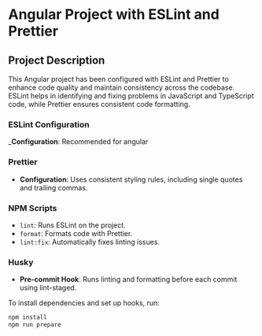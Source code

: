 # Angular Project with ESLint and Prettier

## Project Description

This Angular project has been configured with ESLint and Prettier to enhance code quality and maintain consistency across the codebase. ESLint helps in identifying and fixing problems in JavaScript and TypeScript code, while Prettier ensures consistent code formatting.

### ESLint Configuration
_**Configuration**: Recommended for angular


### Prettier

- **Configuration**: Uses consistent styling rules, including single quotes and trailing commas.

### NPM Scripts

- `lint`: Runs ESLint on the project.
- `format`: Formats code with Prettier.
- `lint:fix`: Automatically fixes linting issues.

### Husky

- **Pre-commit Hook**: Runs linting and formatting before each commit using lint-staged.

To install dependencies and set up hooks, run:

```bash
npm install
npm run prepare

